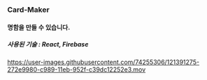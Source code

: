 ### Card-Maker

#### 명함을 만들 수 있습니다.

##### 사용된 기술 : React, Firebase

https://user-images.githubusercontent.com/74255306/121391275-272e9980-c989-11eb-952f-c39dc12252e3.mov
